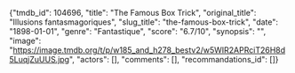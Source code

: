 {"tmdb_id": 104696, "title": "The Famous Box Trick", "original_title": "Illusions fantasmagoriques", "slug_title": "the-famous-box-trick", "date": "1898-01-01", "genre": "Fantastique", "score": "6.7/10", "synopsis": "", "image": "https://image.tmdb.org/t/p/w185_and_h278_bestv2/w5WIR2APRciT26H8d5LuqjZuUUS.jpg", "actors": [], "comments": [], "recommandations_id": []}